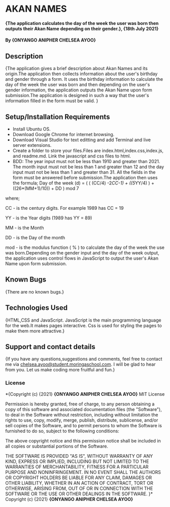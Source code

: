 # AKAN NAMES
#### {The application calculates the day of the week the user was born then outputs their Akan Name depending on their gender.}, {18th July 2021}
#### By **{ONYANGO ANIPHER CHELSEA AYOO}**
## Description
{The application gives a brief description about Akan Names and its origin.The application then collects information about the user's birthday and gender through a form. It uses the birthday information to calculate the day of the week the user was born and then depending on the user's gender information, the application outputs the Akan Name upon form submission.The application is designed in such a way that the user's information filled in the form must be valid. }
## Setup/Installation Requirements
* Install Ubuntu OS.
* Download Google Chrome for internet browsing.
* Download Visual Studio for text editting and add Terminal and live server extensions.
* Create a folder to store your files.Files are index.html,index.css,index.js, and readme.md. Link the javascript and css files to html.
* BDD: The year input must not be less than 1910 and greater than 2021. The month input must not be less than 1 and greater than 12 and the day input must not be less than 1 and greater than 31. All the fields in the form must be answered before submission.The application then uses the formula; Day of the week (d) = ( ( (CC/4) -2*CC-1) + ((5*YY/4) ) + ((26*(MM+1)/10)) + DD ) mod 7

 where;

 CC - is the century digits. For example 1989 has CC = 19

 YY - is the Year digits (1989 has YY = 89)

 MM -  is the Month

 DD - is the Day of the month 

 mod - is the modulus function ( % ) to calculate the day of the week the use was born.Depending on the gender input and the day of the week output, the application uses control flows in JavaScript to output the user's Akan Name upon form submission. 
## Known Bugs
{There are no known bugs.}
## Technologies Used
{HTML,CSS and JavaScript. JavaScript is the main programming language for the web.It makes pages interactive. Css is used for styling the pages to make them more attractive.}
## Support and contact details
{If you have any questions,suggestions and comments, feel free to contact me via chelsea.ayoo@student.moringaschool.com. I will be glad to hear from you. Let us make coding more fruitful and fun.}
### License
*{Copyright (c) {2021} **{ONYANGO ANIPHER CHELSEA AYOO}**
    MIT License

Permission is hereby granted, free of charge, to any person obtaining a copy
of this software and associated documentation files (the "Software"), to deal
in the Software without restriction, including without limitation the rights
to use, copy, modify, merge, publish, distribute, sublicense, and/or sell
copies of the Software, and to permit persons to whom the Software is
furnished to do so, subject to the following conditions:

The above copyright notice and this permission notice shall be included in all
copies or substantial portions of the Software.

THE SOFTWARE IS PROVIDED "AS IS", WITHOUT WARRANTY OF ANY KIND, EXPRESS OR
IMPLIED, INCLUDING BUT NOT LIMITED TO THE WARRANTIES OF MERCHANTABILITY,
FITNESS FOR A PARTICULAR PURPOSE AND NONINFRINGEMENT. IN NO EVENT SHALL THE
AUTHORS OR COPYRIGHT HOLDERS BE LIABLE FOR ANY CLAIM, DAMAGES OR OTHER
LIABILITY, WHETHER IN AN ACTION OF CONTRACT, TORT OR OTHERWISE, ARISING FROM,
OUT OF OR IN CONNECTION WITH THE SOFTWARE OR THE USE OR OTHER DEALINGS IN THE
SOFTWARE.
}*
Copyright (c) {2021} **{ONYANGO ANIPHER CHELSEA AYOO}**
  

